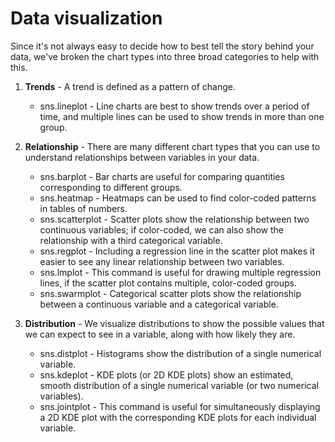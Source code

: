 # Data visualization

Since it's not always easy to decide how to best tell the story behind your data, we've broken the chart types into three broad categories to help with this.

1. **Trends** - A trend is defined as a pattern of change.
    * sns.lineplot - Line charts are best to show trends over a period of time, and multiple lines can be used to show trends in more than one group.

2. **Relationship** - There are many different chart types that you can use to understand relationships between variables in your data.
    * sns.barplot - Bar charts are useful for comparing quantities corresponding to different groups.
    * sns.heatmap - Heatmaps can be used to find color-coded patterns in tables of numbers.
    * sns.scatterplot - Scatter plots show the relationship between two continuous variables; if color-coded, we can also show the relationship with a third categorical variable.
    * sns.regplot - Including a regression line in the scatter plot makes it easier to see any linear relationship between two variables.
    * sns.lmplot - This command is useful for drawing multiple regression lines, if the scatter plot contains multiple, color-coded groups.
    * sns.swarmplot - Categorical scatter plots show the relationship between a continuous variable and a categorical variable.
3. **Distribution** - We visualize distributions to show the possible values that we can expect to see in a variable, along with how likely they are.
    * sns.distplot - Histograms show the distribution of a single numerical variable.
    * sns.kdeplot - KDE plots (or 2D KDE plots) show an estimated, smooth distribution of a single numerical variable (or two numerical variables).
    * sns.jointplot - This command is useful for simultaneously displaying a 2D KDE plot with the corresponding KDE plots for each individual variable.
